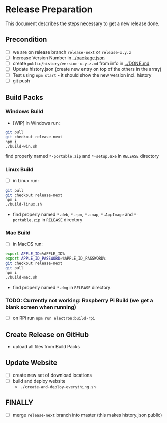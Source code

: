 # Release Preparation

This document describes the steps necessary to get a new release done.

## Precondition

- [ ] we are on release branch `release-next` or `release-x.y.z`
- [ ] Increase Version Number in [../package.json](../package.json)
- [ ] create `public/history/version-x.y.z.md` from info in [../DONE.md](../DONE.md)
- [ ] Update history.json (create new entry on top of the others in the array)
- [ ] Test using `npm start` - it should show the new version incl. history
- [ ] git push

## Build Packs

### Windows Build

- [WIP] in Windows run:

```bash
git pull
git checkout release-next
npm i
./build-win.sh
```

find properly named `*-portable.zip` and `*-setup.exe` in `RELEASE` directory

### Linux Build

- [ ] in Linux run:

```bash
git pull
git checkout release-next
npm i
./build-linux.sh
```

- find properly named `*.deb`, `*.rpm`, `*.snap`, `*.AppImage` and `*-portable.zip` in `RELEASE` directory

### Mac Build

- [ ] in MacOS run:

```bash
export APPLE_ID=%APPLE_ID%
export APPLE_ID_PASSWORD=%APPLE_ID_PASSWORD%
git checkout release-next
git pull
npm i
./build-mac.sh
```

- find properly named `*.dmg` in `RELEASE` directory

### TODO: Currently not working: Raspberry Pi Build (we get a blank screen when running)

- [ ] on RPi run `npm run electron:build-rpi`

## Create Release on GitHub

- upload all files from Build Packs

## Update Website

- [ ] create new set of download locations
- [ ] build and deploy website
  - `./create-and-deploy-everything.sh`

## FINALLY

- [ ] merge `release-next` branch into master (this makes history.json public)
